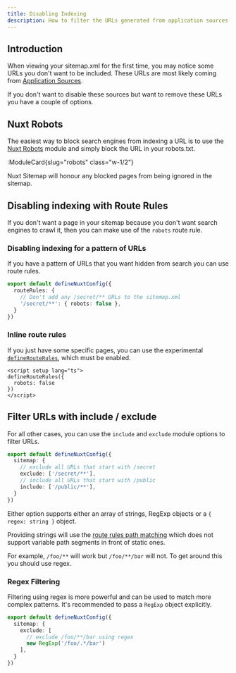 ```yaml
---
title: Disabling Indexing
description: How to filter the URLs generated from application sources.
---
```


## Introduction

When viewing your sitemap.xml for the first time, you may notice some URLs you don't want to be included. 
These URLs are most likely coming from [Application Sources](/docs/sitemap/getting-started/data-sources).

If you don't want to disable these sources but want to remove these URLs you have a couple of options.

## Nuxt Robots

The easiest way to block search engines from indexing a URL is to use the [Nuxt Robots](/docs/robots/getting-started/installation) module
and simply block the URL in your robots.txt.

:ModuleCard{slug="robots" class="w-1/2"}

Nuxt Sitemap will honour any blocked pages from being ignored in the sitemap.

## Disabling indexing with Route Rules

If you don't want a page in your sitemap because you don't want search engines to crawl it,
then you can make use of the `robots` route rule.

### Disabling indexing for a pattern of URLs

If you have a pattern of URLs that you want hidden from search you can use route rules.

```ts [nuxt.config.ts]
export default defineNuxtConfig({
  routeRules: {
    // Don't add any /secret/** URLs to the sitemap.xml
    '/secret/**': { robots: false },
  }
})
```

### Inline route rules

If you just have some specific pages, you can use the experimental [`defineRouteRules`](https://nuxt.com/docs/api/utils/define-route-rules), which must
be enabled.

```vue
<script setup lang="ts">
defineRouteRules({
  robots: false
})
</script>
```

## Filter URLs with include / exclude

For all other cases, you can use the `include` and `exclude` module options to filter URLs.

```ts [nuxt.config.ts]
export default defineNuxtConfig({
  sitemap: {
    // exclude all URLs that start with /secret
    exclude: ['/secret/**'],
    // include all URLs that start with /public
    include: ['/public/**'],
  }
})
```

Either option supports either an array of strings, RegExp objects or a `{ regex: string }` object.

Providing strings will use the [route rules path matching](https://nuxt.com/docs/guide/concepts/rendering#hybrid-rendering) which
does not support variable path segments in front of static ones.

For example, `/foo/**` will work but `/foo/**/bar` will not. To get around this you should use regex.

### Regex Filtering

Filtering using regex is more powerful and can be used to match more complex patterns. It's recommended to pass a 
`RegExp` object explicitly.

```ts [nuxt.config.ts]
export default defineNuxtConfig({
  sitemap: {
    exclude: [
      // exclude /foo/**/bar using regex
      new RegExp('/foo/.*/bar')
    ],
  }
})
```
